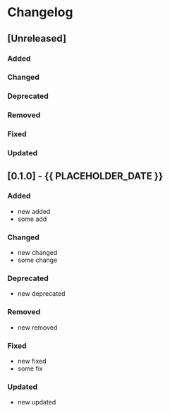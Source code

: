 # Changelog

## [Unreleased]

### Added

### Changed

### Deprecated

### Removed

### Fixed

### Updated

## [0.1.0] - {{ PLACEHOLDER_DATE }}

### Added

- new added
- some add

### Changed

- new changed
- some change

### Deprecated

- new deprecated

### Removed

- new removed

### Fixed

- new fixed
- some fix

### Updated

- new updated
